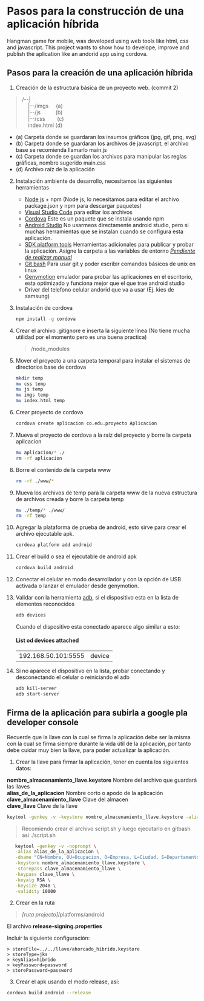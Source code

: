 # Pasos para la construcción de una aplicación híbrida
Hangman game for mobile, was developed using web tools like html, css and javascript. This project wants to show how to develope, improve and publish the aplication like an andorid app using cordova.

## Pasos para la creación de una aplicación híbrida  

1. Creación de la estructura básica de un proyecto web. (commit 2)  

 > /--|  
 >  &nbsp;&nbsp;&nbsp;&nbsp;|--/imgs&nbsp;&nbsp;&nbsp;&nbsp;&nbsp;(a)  
 >  &nbsp;&nbsp;&nbsp;&nbsp;|--/js&nbsp;&nbsp;&nbsp;&nbsp;&nbsp;&nbsp;&nbsp;&nbsp;&nbsp;&nbsp;(b)  
 >  &nbsp;&nbsp;&nbsp;&nbsp;|--/css &nbsp;&nbsp;&nbsp;&nbsp;&nbsp;&nbsp;&nbsp;(c)  
 >  &nbsp;&nbsp;&nbsp;&nbsp;index.html (d)  

   - (a) Carpeta donde se guardaran los insumos gráficos (jpg, gif, png, svg)  
   - (b) Carpeta donde se guardaran los archivos de javascript, el archivo base se recomienda llamarlo main.js  
   - (c) Carpeta donde se guardan los archivos para manipular las reglas gráficas, nombre sugerido main.css  
   - (d) Archivo raíz de la aplicación  

2. Instalación ambiente de desarrollo, necesitamos las siguientes herramientas  

    + [Node js] + npm (Node js, lo necesitamos para editar el archivo package.json y npm para descargar paquetes)  
    + [Visual Studio Code] para editar los archivos  
    + [Cordova] Este es un paquete que se instala usando npm  
    + [Android Studio] No usarmeos directamente android studio, pero si muchas herramientas que se instalan cuando se configura esta aplicación.   
    + [SDK platform tools] Herramientas adicionales para publicar y probar la aplicación. Asigne la carpeta a las variables de entorno *[Pendiente de realizar manual]* 
    + [Git bash] Para usar git y poder escribir comandos básicos de unix en linux  
    + [Genymotion] emulador para probar las aplicaciones en el escritorio, esta optimizado y funciona mejor que el que trae android studio  
    + Driver del telefono celular andorid que va a usar (Ej. kies de samsung)

3. Instalación de cordova

    ```sh
    npm install -g cordova
    ```
4. Crear el archivo .gitignore e inserta la siguiente línea (No tiene mucha utilidad por el momento pero es una buena practica)

    > /node_modules

5. Mover el proyecto a una carpeta temporal para instalar el sistemas de directorios base de cordova

    ```sh
    mkdir temp
    mv css temp
    mv js temp
    mv imgs temp
    mv index.html temp
    ```
6. Crear proyecto de cordova

    ```sh
    cordova create aplicacion co.edu.proyecto Aplicacion
    ```

7. Mueva el proyecto de cordova a la raíz del proyecto y borre la carpeta aplicacion

    ```sh
    mv aplicacion/* ./
    rm -rf aplicacion
    ```
8. Borre el contenido de la carpeta www

    ```sh
    rm -rf ./www/*
    ```

9. Mueva los archivos de temp para la carpeta www de la nueva estructura de archivos creada y borre la carpeta temp

    ```sh
    mv ./temp/* ./www/
    rm -rf temp
    ```
10. Agregar la plataforma de prueba de android, esto sirve para crear el archivo ejecutable apk.

    ```sh 
    cordova platform add android
    ```

11. Crear el build o sea el ejecutable de android apk

    ```sh 
    cordova build android
    ```

12. Conectar el celular en modo desarrollador y con la opción de USB activada o lanzar el emulador desde genymotion.

13. Validar con la herramienta [adb], si el dispositivo esta en la lista de elementos reconocidos

    ```sh 
    adb devices
    ```

    Cuando el dispositivo esta conectado aparece algo similar a esto:

    #### List od devices attached   
    |           ||                          
    |------------------------------|------------------------------|  
    |192.168.50.101:5555      |      device                       |   

14. Si no aparece el dispositivo en la lista, probar conectando y desconectando el celular o reiniciando el adb

    ```sh 
    adb kill-server
    adb start-server
    ```

## Firma de la aplicación para subirla a google pla developer console

Recuerde que la llave con la cual se firma la aplicación debe ser la misma con la cual se firma siempre durante la vida útil de la aplicación, por tanto debe cuidar muy bien la llave, para poder actualizar la aplicación.

1. Crear la llave para firmar la aplicación, tener en cuenta los siguientes datos:  

**nombre_almacenamiento_llave.keystore** Nombre del archivo que guardará las llaves  
**alias_de_la_aplicacion** Nombre corto o apodo de la aplicación  
**clave_almacenamiento_llave** Clave del almacen  
**clave_llave** Clave de la llave  

```sh
keytool -genkey -v -keystore nombre_almacenamiento_llave.keystore -alias aplicacion_hibrida -keyalg RSA -keysize 2048 -validity 10000
```

>Recomiendo crear el archivo script.sh y luego ejecutarlo en gitbash asi ./script.sh

 ```sh
    keytool -genkey -v -noprompt \
    -alias alias_de_la_aplicacion \
    -dname "CN=Nombre, OU=Ocupacion, O=Empresa, L=Ciudad, S=Departamento, C=Codigo Zip" \
    -keystore nombre_almacenamiento_llave.keystore \
    -storepass clave_almacenamiento_llave \
    -keypass clave_llave \
    -keyalg RSA \
    -keysize 2048 \
    -validity 10000
 ```

2. Crear en la ruta  

> *[ruta projecto]*/platforms/android  

El archivo **release-signing.properties**  

Incluir la siguiente configuración:

    > storeFile=../../llave/ahorcado_hibrido.keystore  
    > storeType=jks  
    > keyAlias=hibrido  
    > keyPassword=password  
    > storePassword=password  

3. Crear el apk usando el modo release, así:

```sh
cordova build android --release
```


[Node js]:https://nodejs.org/es/
[Visual Studio Code]:https://code.visualstudio.com/
[Cordova]:https://cordova.apache.org/
[Android Studio]:https://developer.android.com/studio/?hl=es-419
[Git bash]:https://git-scm.com/downloads
[Genymotion]:https://www.genymotion.com/fun-zone/
[SDK platform tools]:https://developer.android.com/studio/releases/platform-tools
[Pendiente de realizar manual]:http://evothings.com/doc/build/cordova-install-windows.html
[adb]:https://www.howtogeek.com/125769/how-to-install-and-use-abd-the-android-debug-bridge-utility/